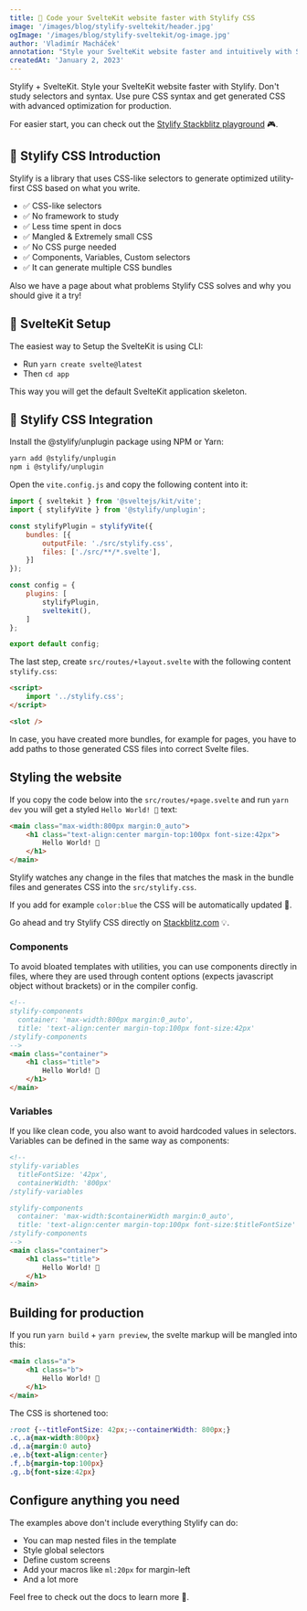 ```yaml
---
title: 🚀 Code your SvelteKit website faster with Stylify CSS
image: '/images/blog/stylify-sveltekit/header.jpg'
ogImage: '/images/blog/stylify-sveltekit/og-image.jpg'
author: 'Vladimír Macháček'
annotation: "Style your SvelteKit website faster and intuitively with Stylify. Learn how to define components, variables and get extremely optimized CSS."
createdAt: 'January 2, 2023'
---
```


<nuxt-link to="/">Stylify</nuxt-link> + SvelteKit. Style your SvelteKit website faster with Stylify. Don't study selectors and syntax. Use pure CSS syntax and get generated CSS with advanced optimization for production.

For easier start, you can check out the [Stylify Stackblitz playground](https://stackblitz.com/edit/stylify-sveltekit-example?file=src%2Froutes%2F%2Bpage.svelte) 🎮.

## 💎 Stylify CSS Introduction
<nuxt-link to="/">Stylify</nuxt-link> is a library that uses CSS-like selectors to generate optimized utility-first CSS based on what you write.

- ✅ CSS-like selectors
- ✅ No framework to study
- ✅ Less time spent in docs
- ✅ Mangled & Extremely small CSS
- ✅ No CSS purge needed
- ✅ Components, Variables, Custom selectors
- ✅ It can generate multiple CSS bundles

Also we have a page about <nuxt-link to="/docs/get-started/why-stylify-css">what problems Stylify CSS solves and why you should give it a try!</nuxt-link>

## 🚀 SvelteKit Setup
The easiest way to Setup the SvelteKit is using CLI:
- Run `yarn create svelte@latest`
- Then `cd app`

This way you will get the default SvelteKit application skeleton.

## 🔌 Stylify CSS Integration
Install the <nuxt-link to="/docs/unplugin">@stylify/unplugin</nuxt-link> package using NPM or Yarn:

```bash
yarn add @stylify/unplugin
npm i @stylify/unplugin
```

Open the `vite.config.js` and copy the following content into it:

```js
import { sveltekit } from '@sveltejs/kit/vite';
import { stylifyVite } from '@stylify/unplugin';

const stylifyPlugin = stylifyVite({
	bundles: [{
		outputFile: './src/stylify.css',
		files: ['./src/**/*.svelte'],
	}]
});

const config = {
	plugins: [
		stylifyPlugin,
		sveltekit(),
	]
};

export default config;
```

The last step, create `src/routes/+layout.svelte` with the following content `stylify.css`:

```html
<script>
	import '../stylify.css';
</script>

<slot />
```

In case, you have created more bundles, for example for pages, you have to add paths to those generated CSS files into correct Svelte files.

## Styling the website
If you copy the code below into the `src/routes/+page.svelte` and run `yarn dev` you will get a styled `Hello World! 🎉` text:

```html
<main class="max-width:800px margin:0_auto">
	<h1 class="text-align:center margin-top:100px font-size:42px">
		Hello World! 🎉
	</h1>
</main>
```

Stylify watches any change in the files that matches the mask in the bundle files and generates CSS into the `src/stylify.css`.

If you add for example `color:blue` the CSS will be automatically updated 🎉.

Go ahead and try Stylify CSS directly on [Stackblitz.com](https://stackblitz.com/edit/stylify-sveltekit-example?file=src%2Froutes%2F%2Bpage.svelte) 💡.

### Components
To avoid bloated templates with utilities, you can use
components directly in files, where they are used through <nuxt-link to="/docs/get-started#defining-a-component">content options</nuxt-link> (expects javascript object without brackets) or in the <nuxt-link to="/docs/get-started#defining-a-component">compiler config</nuxt-link>.

```html
<!--
stylify-components
  container: 'max-width:800px margin:0_auto',
  title: 'text-align:center margin-top:100px font-size:42px'
/stylify-components
-->
<main class="container">
	<h1 class="title">
		Hello World! 🎉
	</h1>
</main>
```

### Variables
If you like clean code, you also want to avoid hardcoded values in selectors. <nuxt-link to="/docs/get-started#adding-a-variable">Variables</nuxt-link> can be defined in the same way as components:

```html
<!--
stylify-variables
  titleFontSize: '42px',
  containerWidth: '800px'
/stylify-variables

stylify-components
  container: 'max-width:$containerWidth margin:0_auto',
  title: 'text-align:center margin-top:100px font-size:$titleFontSize'
/stylify-components
-->
<main class="container">
	<h1 class="title">
		Hello World! 🎉
	</h1>
</main>
```

## Building for production
If you run `yarn build` + `yarn preview`, the svelte markup will be mangled into this:

```html
<main class="a">
	<h1 class="b">
		Hello World! 🎉
	</h1>
</main>
```

The CSS is shortened too:
```css
:root {--titleFontSize: 42px;--containerWidth: 800px;}
.c,.a{max-width:800px}
.d,.a{margin:0 auto}
.e,.b{text-align:center}
.f,.b{margin-top:100px}
.g,.b{font-size:42px}
```

## Configure anything you need
The examples above don't include everything Stylify can do:
- You can map <nuxt-link to="/docs/bundler#files-content-option">nested files</nuxt-link> in the template
- Style <nuxt-link to="/docs/stylify/compiler#customselectors">global selectors</nuxt-link>
- Define <nuxt-link to="/docs/stylify/compiler#screens">custom screens</nuxt-link>
- Add <nuxt-link to="/docs/stylify/compiler#macros">your macros</nuxt-link> like `ml:20px` for margin-left
- And a lot more

Feel free to <nuxt-link to="/docs/get-started">check out the docs</nuxt-link> to learn more 💎.
